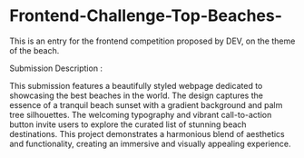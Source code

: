 # Frontend-Challenge-Top-Beaches-
This is an entry for the frontend competition proposed by DEV, on the theme of the beach.

Submission Description :

This submission features a beautifully styled webpage dedicated to showcasing the best beaches in the world. The design captures the essence of a tranquil beach sunset with a gradient background and palm tree silhouettes. The welcoming typography and vibrant call-to-action button invite users to explore the curated list of stunning beach destinations. This project demonstrates a harmonious blend of aesthetics and functionality, creating an immersive and visually appealing experience.
